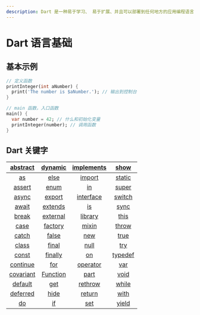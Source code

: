 ```yaml
---
description: Dart 是一种易于学习、 易于扩展、并且可以部署到任何地方的应用编程语言
---
```


# Dart 语言基础

## 基本示例

```dart
// 定义函数
printInteger(int aNumber) {
  print('The number is $aNumber.'); // 输出到控制台
}

// main 函数，入口函数
main() {
  var number = 42; // 什么和初始化变量
  printInteger(number); // 调用函数
}
```

## Dart 关键字



| [abstract](https://dart.dev/guides/language/language-tour#abstract-classes) | [dynamic](https://dart.dev/guides/language/language-tour#important-concepts) | [implements](https://dart.dev/guides/language/language-tour#implicit-interfaces)  | [show](https://dart.dev/guides/language/language-tour#importing-only-part-of-a-library)  |
| :---: | :---: | :---: | :---: |
| [as](https://dart.dev/guides/language/language-tour#type-test-operators)  | [else](https://dart.dev/guides/language/language-tour#if-and-else) | [import](https://dart.dev/guides/language/language-tour#using-libraries)  | [static](https://dart.dev/guides/language/language-tour#class-variables-and-methods)  |
| [assert](https://dart.dev/guides/language/language-tour#assert) | [enum](https://dart.dev/guides/language/language-tour#enumerated-types) | [in](https://dart.dev/guides/language/language-tour#for-loops) | [super](https://dart.dev/guides/language/language-tour#extending-a-class) |
| [async](https://dart.dev/guides/language/language-tour#asynchrony-support) | [export](https://dart.dev/guides/libraries/create-library-packages) | [interface](https://stackoverflow.com/questions/28595501/was-the-interface-keyword-removed-from-dart)  | [switch](https://dart.dev/guides/language/language-tour#switch-and-case) |
| [await](https://dart.dev/guides/language/language-tour#asynchrony-support)  | [extends](https://dart.dev/guides/language/language-tour#extending-a-class) | [is](https://dart.dev/guides/language/language-tour#type-test-operators) | [sync](https://dart.dev/guides/language/language-tour#generators)  |
| [break](https://dart.dev/guides/language/language-tour#break-and-continue) | [external](https://stackoverflow.com/questions/24929659/what-does-external-mean-in-dart)  | [library](https://dart.dev/guides/language/language-tour#libraries-and-visibility)  | [this](https://dart.dev/guides/language/language-tour#constructors) |
| [case](https://dart.dev/guides/language/language-tour#switch-and-case) | [factory](https://dart.dev/guides/language/language-tour#factory-constructors)  | [mixin](https://dart.dev/guides/language/language-tour#adding-features-to-a-class-mixins)  | [throw](https://dart.dev/guides/language/language-tour#throw) |
| [catch](https://dart.dev/guides/language/language-tour#catch) | [false](https://dart.dev/guides/language/language-tour#booleans) | [new](https://dart.dev/guides/language/language-tour#using-constructors) | [true](https://dart.dev/guides/language/language-tour#booleans) |
| [class](https://dart.dev/guides/language/language-tour#instance-variables) | [final](https://dart.dev/guides/language/language-tour#final-and-const) | [null](https://dart.dev/guides/language/language-tour#default-value) | [try](https://dart.dev/guides/language/language-tour#catch) |
| [const](https://dart.dev/guides/language/language-tour#final-and-const) | [finally](https://dart.dev/guides/language/language-tour#finally) | [on](https://dart.dev/guides/language/language-tour#catch)  | [typedef](https://dart.dev/guides/language/language-tour#typedefs)  |
| [continue](https://dart.dev/guides/language/language-tour#break-and-continue) | [for](https://dart.dev/guides/language/language-tour#for-loops) | [operator](https://dart.dev/guides/language/language-tour#overridable-operators)  | [var](https://dart.dev/guides/language/language-tour#variables) |
| [covariant](https://dart.dev/guides/language/sound-problems#the-covariant-keyword)  | [Function](https://dart.dev/guides/language/language-tour#functions)  | [part](https://dart.dev/guides/libraries/create-library-packages#organizing-a-library-package)  | [void](https://medium.com/dartlang/dart-2-legacy-of-the-void-e7afb5f44df0) |
| [default](https://dart.dev/guides/language/language-tour#switch-and-case) | [get](https://dart.dev/guides/language/language-tour#getters-and-setters)  | [rethrow](https://dart.dev/guides/language/language-tour#catch) | [while](https://dart.dev/guides/language/language-tour#while-and-do-while) |
| [deferred](https://dart.dev/guides/language/language-tour#lazily-loading-a-library)  | [hide](https://dart.dev/guides/language/language-tour#importing-only-part-of-a-library)  | [return](https://dart.dev/guides/language/language-tour#functions) | [with](https://dart.dev/guides/language/language-tour#adding-features-to-a-class-mixins) |
| [do](https://dart.dev/guides/language/language-tour#while-and-do-while) | [if](https://dart.dev/guides/language/language-tour#if-and-else) | [set](https://api.dart.dev/stable/dart-core/Set-class.html)  | [yield](https://dart.dev/guides/language/language-tour#generators)  |

